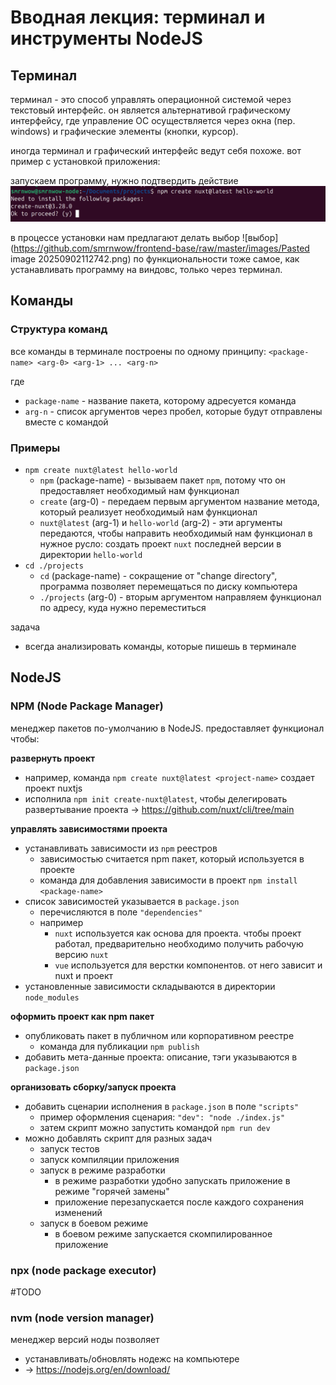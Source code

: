# Вводная лекция: терминал и инструменты NodeJS

## Терминал
терминал - это способ управлять операционной системой через текстовый интерфейс. он является альтернативой графическому интерфейсу, где управление ОС осуществляется через окна (пер. windows) и графические элементы (кнопки, курсор). 

иногда терминал и графический интерфейс ведут себя похоже. вот пример с установкой приложения:

запускаем программу, нужно подтвердить действие
![установщик](https://raw.githubusercontent.com/smrnwow/frontend-base/master/images/Pasted%20image%2020250902112637.png)

в процессе установки нам предлагают делать выбор
![выбор](https://github.com/smrnwow/frontend-base/raw/master/images/Pasted image 20250902112742.png)
по функциональности тоже самое, как устанавливать программу на виндовс, только через терминал. 

## Команды

### Структура команд
все команды в терминале построены по одному принципу: `<package-name> <arg-0> <arg-1> ... <arg-n>`

где
- `package-name` - название пакета, которому адресуется команда
- `arg-n` - список аргументов через пробел, которые будут отправлены вместе с командой

### Примеры
- `npm create nuxt@latest hello-world` 
	- `npm` (package-name) - вызываем пакет `npm`, потому что он предоставляет необходимый нам функционал
	- `create` (arg-0) - передаем первым аргументом название метода, который реализует необходимый нам функционал
	- `nuxt@latest` (arg-1) и `hello-world` (arg-2) - эти аргументы передаются, чтобы направить необходимый нам функционал в нужное русло: создать проект `nuxt` последней версии в директории `hello-world`
- `cd ./projects`
	- `cd` (package-name) - сокращение от "change directory", программа позволяет перемещаться по диску компьютера
	- `./projects` (arg-0) - вторым аргументом направляем функционал по адресу, куда нужно переместиться

задача
- всегда анализировать команды, которые пишешь в терминале

## NodeJS

### NPM (Node Package Manager)
менеджер пакетов по-умолчанию в NodeJS. предоставляет функционал чтобы:

**развернуть проект**
- например, команда `npm create nuxt@latest <project-name>` создает проект nuxtjs 
- исполнила `npm init create-nuxt@latest`, чтобы делегировать развертывание проекта -> https://github.com/nuxt/cli/tree/main

**управлять зависимостями проекта**
- устанавливать зависимости из `npm` реестров
	- зависимостью считается npm пакет, который используется в проекте	
	- команда для добавления зависимости в проект `npm install <package-name>`
- список зависимостей указывается в `package.json`
	- перечисляются в поле `"dependencies"`
	- например
		- `nuxt` используется как основа для проекта. чтобы проект работал, предварительно необходимо получить рабочую версию `nuxt`
		- `vue` используется для верстки компонентов. от него зависит и nuxt и проект
- установленные зависимости складываются в директории `node_modules`

**оформить проект как npm пакет**
- опубликовать пакет в публичном или корпоративном реестре
	- команда для публикации `npm publish`
- добавить мета-данные проекта: описание, тэги указываются в `package.json`

**организовать сборку/запуск проекта**
- добавить сценарии исполнения в `package.json` в поле `"scripts"`
	- пример оформления сценария: `"dev": "node ./index.js"`
	- затем скрипт можно запустить командой `npm run dev`
- можно добавлять скрипт для разных задач
	- запуск тестов
	- запуск компиляции приложения
	- запуск в режиме разработки
		- в режиме разработки удобно запускать приложение в режиме "горячей замены"
		- приложение перезапускается после каждого сохранения изменений
	- запуск в боевом режиме
		- в боевом режиме запускается скомпилированное приложение
	
### npx (node package executor)
#TODO

### nvm (node version manager)
менеджер версий ноды позволяет
- устанавливать/обновлять нодежс на компьютере
- -> https://nodejs.org/en/download/
